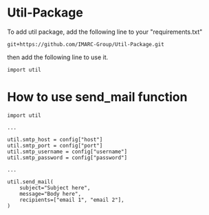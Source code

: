 # Util-Package

To add util package, add the following line to your "requirements.txt"
~~~
git+https://github.com/IMARC-Group/Util-Package.git
~~~

then add the following line to use it.
~~~
import util
~~~

# How to use send_mail function


~~~
import util

...

util.smtp_host = config["host"]
util.smtp_port = config["port"]
util.smtp_username = config["username"]
util.smtp_password = config["password"]

...

util.send_mail(
    subject="Subject here",
    message="Body here",
    recipients=["email 1", "email 2"],
)
~~~
